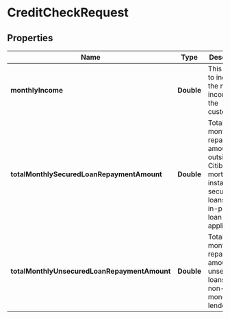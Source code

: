 # CreditCheckRequest

## Properties
Name | Type | Description | Notes
------------ | ------------- | ------------- | -------------
**monthlyIncome** | **Double** | This field is to indicate the monthly income of the customer. | 
**totalMonthlySecuredLoanRepaymentAmount** | **Double** | Total monthly repayment amount outside of Citibank for mortgage installment, secured loans and all in-progress loan applications. |  [optional]
**totalMonthlyUnsecuredLoanRepaymentAmount** | **Double** | Total monthly repayment amount of unsecured loans in non-bank money lenders. |  [optional]
